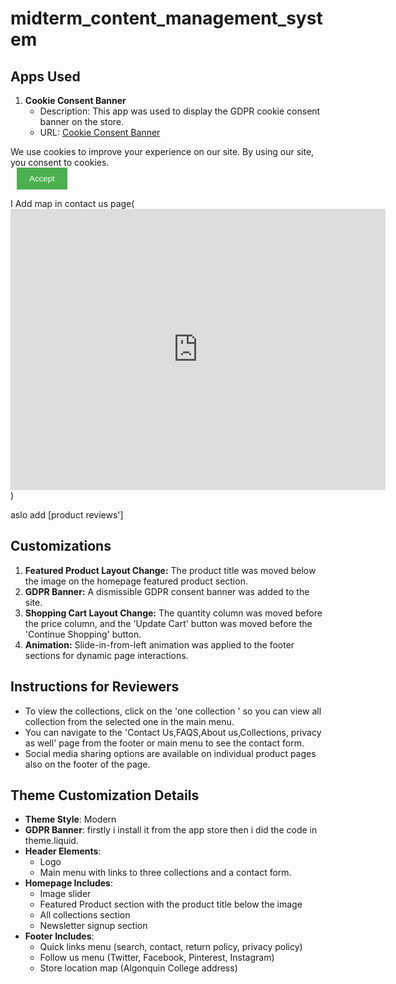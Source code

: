 # midterm_content_management_system
 ## Apps Used
1. **Cookie Consent Banner**  
   - Description: This app was used to display the GDPR cookie consent banner on the store.  
   - URL: [Cookie Consent Banner](https://apps.shopify.com/cookie-consent-banner)
   <div id="gdpr-cookie-banner" style="position: fixed; bottom: 0; width: 100%; background-color: #333; color: white; text-align: center; padding: 15px; display: none;">
  <p style="margin: 0;">
    We use cookies to improve your experience on our site. By using our site, you consent to cookies. 
    <a href="/pages/privacy-policy" style="color: #fff; text-decoration: underline;">Learn more</a>
  </p>
  <button id="gdpr-accept" style="background-color: #4CAF50; border: none; color: white; padding: 10px 20px; margin-left: 10px; cursor: pointer;">Accept</button>
</div>

<script>
  document.addEventListener('DOMContentLoaded', function () {
    var gdprBanner = document.getElementById('gdpr-cookie-banner');
    var gdprAcceptBtn = document.getElementById('gdpr-accept');
    
    // Check if consent is already given
    if (!localStorage.getItem('gdprConsent')) {
      gdprBanner.style.display = 'block';
    }

    // When 'Accept' is clicked
    gdprAcceptBtn.addEventListener('click', function () {
      localStorage.setItem('gdprConsent', true);
      gdprBanner.style.display = 'none';
    });
  });
</script>
I Add map in contact us page(<iframe src="https://www.google.com/maps/embed?pb=!1m18!1m12!1m3!1d2889.555960655533!2d-79.64182212472794!3d43.59496455619677!2m3!1f0!2f0!3f0!3m2!1i1024!2i768!4f13.1!3m3!1m2!1s0x882b47005b512105%3A0xcb124393cc3adfd5!2sAlgonquin%20College%20at%20CDI%20Campus!5e0!3m2!1sen!2sca!4v1729293444216!5m2!1sen!2sca" width="600" height="450" style="border:0;" allowfullscreen="" loading="lazy" referrerpolicy="no-referrer-when-downgrade"></iframe>)

  aslo add  [product reviews']

## Customizations
1. **Featured Product Layout Change:** The product title was moved below the image on the homepage featured product section.
2. **GDPR Banner:** A dismissible GDPR consent banner was added to the site.
3. **Shopping Cart Layout Change:** The quantity column was moved before the price column, and the 'Update Cart' button was moved before the 'Continue Shopping' button.
4. **Animation:** Slide-in-from-left animation was applied to the footer sections for dynamic page interactions.

## Instructions for Reviewers
- To view the collections, click on the 'one collection ' so you can view all collection from the selected one in the main menu.
- You can navigate to the 'Contact Us,FAQS,About us,Collections, privacy as well' page from the footer or main menu to see the contact form.
- Social media sharing options are available on individual product pages also on the footer of the page.


## Theme Customization Details
- **Theme Style**: Modern
- **GDPR Banner**: firstly i install it from the app store then i did the code in theme.liquid.
- **Header Elements**:
  - Logo
  - Main menu with links to three collections and a contact form.
- **Homepage Includes**:
  - Image slider
  - Featured Product section with the product title below the image
  - All collections section
  - Newsletter signup section
- **Footer Includes**:
  - Quick links menu (search, contact, return policy, privacy policy)
  - Follow us menu (Twitter, Facebook, Pinterest, Instagram)
  - Store location map (Algonquin College address)

